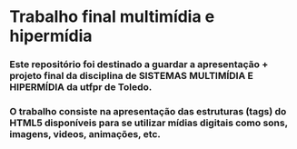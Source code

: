 # Trabalho final multimídia e hipermídia
### Este repositório foi destinado a guardar a apresentação + projeto final da disciplina de SISTEMAS MULTIMÍDIA E HIPERMÍDIA da utfpr de Toledo.
### O trabalho consiste na apresentação das estruturas (tags) do HTML5 disponíveis para se utilizar mídias digitais como sons, imagens, videos, animações, etc.
